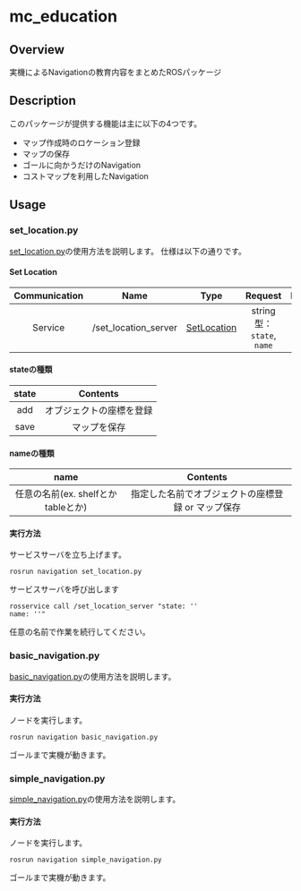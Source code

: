 # mc_education

## Overview
実機によるNavigationの教育内容をまとめたROSパッケージ

## Description
このパッケージが提供する機能は主に以下の4つです。
* マップ作成時のロケーション登録
* マップの保存
* ゴールに向かうだけのNavigation
* コストマップを利用したNavigation

## Usage
### set_location.py
[set_location.py](src/set_location.py)の使用方法を説明します。
仕様は以下の通りです。
#### Set Location
|Communication|Name|Type|Request|Result|
| :---: | :---: | :---: | :---: | :---: |
| Service | /set_location_server | [SetLocation](srv/SetLocation.srv) | string型： `state`, `name` | bool型： `result` |

#### stateの種類
|state|Contents|
| :---: | :---: |
| add | オブジェクトの座標を登録 |
| save | マップを保存 |

#### nameの種類
|name|Contents|
| :---: | :---: |
| 任意の名前(ex. shelfとかtableとか) | 指定した名前でオブジェクトの座標登録 or マップ保存 |

#### 実行方法
サービスサーバを立ち上げます。
```
rosrun navigation set_location.py
```

サービスサーバを呼び出します
```
rosservice call /set_location_server "state: ''
name: ''"
```
任意の名前で作業を続行してください。
</br>

### basic_navigation.py
[basic_navigation.py](src/basic_navigation.py)の使用方法を説明します。
#### 実行方法
ノードを実行します。
```
rosrun navigation basic_navigation.py
```
ゴールまで実機が動きます。
</br>

### simple_navigation.py
[simple_navigation.py](src/simple_navigation.py)の使用方法を説明します。
#### 実行方法
ノードを実行します。
```
rosrun navigation simple_navigation.py
```
ゴールまで実機が動きます。
